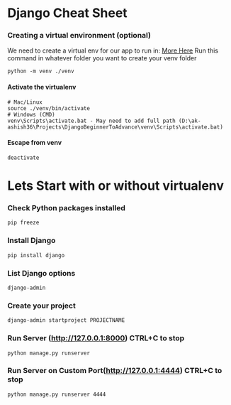 # Django Cheat Sheet

### Creating a virtual environment (optional)
We need to create a virtual env for our app to run in: [More Here](https://docs.python.org/3/library/venv.html)
Run this command in whatever folder you want to create your venv folder
```
python -m venv ./venv
```
#### Activate the virtualenv
```
# Mac/Linux
source ./venv/bin/activate
# Windows (CMD)
venv\Scripts\activate.bat - May need to add full path (D:\ak-ashish36\Projects\DjangoBeginnerToAdvance\venv\Scripts\activate.bat)
```
#### Escape from venv
```
deactivate
```

# Lets Start with or without virtualenv
### Check Python packages installed
```
pip freeze
```
### Install Django
```
pip install django
```
### List Django options
```
django-admin
```
### Create your project
```
django-admin startproject PROJECTNAME
```

### Run Server (http://127.0.0.1:8000) CTRL+C to stop

```
python manage.py runserver
```

### Run Server on Custom Port(http://127.0.0.1:4444) CTRL+C to stop

```
python manage.py runserver 4444
```
